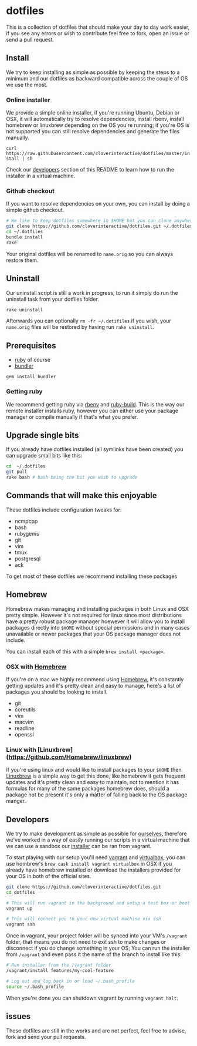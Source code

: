 # dotfiles

This is a collection of dotfiles that should make your day to day work easier, if you see any errors or wish to contribute feel free to fork, open an issue
or send a pull request.

## Install

We try to keep installing as  simple as possible by keeping the steps to a minimum and our dotfiles as backward compatible across the couple of OS we use
the most.

### Online installer

We provide a simple online installer, if you're running Ubuntu, Debian or OSX, it will automatically try to resolve dependencies, install rbenv, install
homebrew or linuxbrew depending on the OS you're running; if you're OS is not supported you can still resolve dependencies and generate the files manually.

`curl https://raw.githubusercontent.com/cloverinteractive/dotfiles/master/install | sh`

Check our [developers](#developers) section of this README to learn how to run the installer in a virtual machine.

### Github checkout

If you want to resolve dependencies on your own, you can install by doing a simple github checkout.

```bash
# We like to keep dotfiles somewhere in $HOME but you can clone anywhere you have right permissions to
git clone https://github.com/cloverinteractive/dotfiles.git ~/.dotfiles
cd ~/.dotfiles
bundle install
rake`
```

Your original dotfiles will be renamed to `name.orig` so you can always restore them.

## Uninstall

Our uninstall script is still a work in progress, to run it simply do run the uninstall task from your dotfiles folder.

```bash
rake uninstall
```

Afterwards you can optionally `rm -fr ~/.dotifiles` if you wish, your `name.orig` files will be restored by having run `rake uninstall`.

## Prerequisites

* [ruby](http://www.ruby-lang.org) of course
* [bundler](http://gembundler.com/)

`gem install bundler`

### Getting ruby

We recommend getting ruby via [rbenv](https://github.com/sstephenson/rbenv) and [ruby-build](https://github.com/sstephenson/ruby-build). This is the way our remote installer
installs ruby, however you can either use your package manager or compile manually if that's what you prefer.

## Upgrade single bits

If you already have dotfiles installed (all symlinks have been created) you can upgrade small bits like this:

```bash
cd  ~/.dotfiles
git pull
rake bash # bash being the bit you wish to upgrade
```

## Commands that will make this enjoyable

These dotfiles include configuration tweaks for:

* ncmpcpp
* bash
* rubygems
* git
* vim
* tmux
* postgresql
* ack

To get most of these dotfiles we recommend installing these packages

## Homebrew

Homebrew makes managing and installing packages in both Linux and OSX pretty simple. However it's not required for linux since most distributions have a pretty robust package manager
hoewever it will allow you to install packages directly into `$HOME` without special permissions and in many cases unavailable or newer packages that your OS package manager does not
include.

You can install each of this with a simple `brew install <package>`.

### OSX with [Homebrew](https://github.com/Homebrew/homebrew)

If you're on a mac we highly recommend using [Homebrew](https://github.com/Homebrew/homebrew), it's constantly getting updates and it's pretty clean and easy to manage, here's
a list of packages you should be looking to install.

* git
* coreutils
* vim
* macvim
* readline
* openssl

### Linux with [Linuxbrew] (https://github.com/Homebrew/linuxbrew)

If you're using linux and would like to install packages to your `$HOME` then [Linuxbrew](https://github.com/Homebrew/linuxbrew) is a simple way to get this done, like homebrew it gets
frequent updates and it's pretty clean and easy to maintain, not to mention it has formulas for many of the same packages homebrew does, should a package not be present it's only a matter
of falling back to the OS package manger.


## Developers

We try to make development as simple as possible for [ourselves](https://github.com/cloverinteractive/dotfiles/graphs/contributors), therefore we've worked in a way of easily running our
scripts in a virtual machine that we can use a sandbox our [installer](https://github.com/cloverinteractive/dotfiles/blob/master/install) can be ran from vagrant.

To start playing with our setup you'll need [vagrant](https://www.vagrantup.com/) and [virtualbox](https://www.virtualbox.org/), you can use hombrew's `brew cask install vagrant virtualbox` in
OSX if you already have homebrew installed or download the installers provided for your OS in both of the official sites.

```bash
git clone https://github.com/cloverinteractive/dotfiles.git
cd dotfiles

# This will run vagrant in the background and setup a test box or boot it if you already have one
vagrant up

# This will connect you to your new virtual machine via ssh
vagrant ssh
```

Once in vagrant, your project folder will be synced into your VM's `/vagrant` folder, that means you do not need to exit ssh to make changes or disconnect if you do change something in your OS;
You can run the installer from `/vagrant` and even pass it the name of the branch to install like this:

```bash
# Run installer from the /vagrant folder
/vagrant/install features/my-cool-feature

# Log out and log back in or load ~/.bash_profile
source ~/.bash_profile
```

When you're done you can shutdown vagrant by running `vagrant halt`.


## issues

These dotfiles are still in the works and are not perfect, feel free to advise, fork and send your pull requests.
